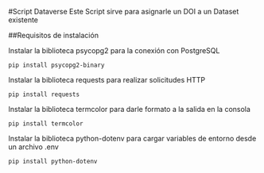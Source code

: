#Script Dataverse
Este Script sirve para asignarle un DOI a un Dataset existente

##Requisitos de instalación


Instalar la biblioteca psycopg2 para la conexión con PostgreSQL
```
pip install psycopg2-binary
```

Instalar la biblioteca requests para realizar solicitudes HTTP
```
pip install requests
```
Instalar la biblioteca termcolor para darle formato a la salida en la consola
```
pip install termcolor
```
Instalar la biblioteca python-dotenv para cargar variables de entorno desde un archivo .env
```
pip install python-dotenv
```